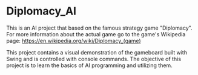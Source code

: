 # Diplomacy_AI

This is an AI project that based on the famous strategy game "Diplomacy".
For more information about the actual game go to the game's Wikipedia page: https://en.wikipedia.org/wiki/Diplomacy_(game)

This project contains a visual demonstration of the gameboard built with Swing and is controlled with console commands.
The objective of this project is to learn the basics of AI programming and utilizing them.
